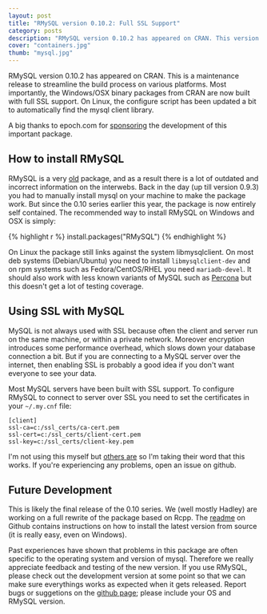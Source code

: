 ```yaml
---
layout: post
title: "RMySQL version 0.10.2: Full SSL Support"
category: posts
description: "RMySQL version 0.10.2 has appeared on CRAN. This version has full support on Windows and OSX."
cover: "containers.jpg"
thumb: "mysql.jpg"
---
```


RMySQL version 0.10.2 has appeared on CRAN. This is a maintenance release to streamline the build process on various platforms. Most importantly, the Windows/OSX binary packages from CRAN are now built with full SSL support. On Linux, the configure script has been updated a bit to automatically find the mysql client library.

A big thanks to epoch.com for [sponsoring](http://blog.rstudio.org/2015/02/11/epoch-rmysql/) the development of this important package.

## How to install RMySQL

RMySQL is a very [old](http://cran.r-project.org/src/contrib/Archive/RMySQL/) package, and as a result there is a lot of outdated and incorrect information on the interwebs. Back in the day (up till version 0.9.3) you had to manually install mysql on your machine to make the package work. But since the 0.10 series earlier this year, the package is now entirely self contained. The recommended way to install RMySQL on Windows and OSX is simply:

{% highlight r %}
install.packages("RMySQL")
{% endhighlight %}

On Linux the package still links against the system libmysqlclient. On most deb systems (Debian/Ubuntu) you need to install `libmysqlclient-dev` and on rpm systems such as Fedora/CentOS/RHEL you need `mariadb-devel`. It should also work with less known variants of MySQL such as [Percona](https://github.com/rstats-db/RMySQL/issues/38) but this doesn't get a lot of testing coverage.

## Using SSL with MySQL

MySQL is not always used with SSL because often the client and server run on the same machine, or within a private network. Moreover encryption introduces some performance overhead, which slows down your database connection a bit. But if you are connecting to a MySQL server over the internet, then enabling SSL is probably a good idea if you don't want everyone to see your data.

Most MySQL servers have been built with SSL support. To configure RMySQL to connect to server over SSL you need to set the certificates in your `~/.my.cnf` file:

```
[client]
ssl-ca=c:/ssl_certs/ca-cert.pem
ssl-cert=c:/ssl_certs/client-cert.pem
ssl-key=c:/ssl_certs/client-key.pem
```

I'm not using this myself but [others are](https://github.com/rstats-db/RMySQL/issues/33) so I'm taking their word that this works. If you're experiencing any problems, open an issue on github.

## Future Development

This is likely the final release of the 0.10 series. We (well mostly Hadley) are working on a full rewrite of the package based on Rcpp. The [readme](https://github.com/rstats-db/RMySQL#readme) on Github contains instructions on how to install the latest version from source (it is really easy, even on Windows).

Past experiences have shown that problems in this package are often specific to the operating system and version of mysql. Therefore we really appreciate feedback and testing of the new version. If you use RMySQL, please check out the development version at some point so that we can make sure everythings works as expected when it gets released. Report bugs or suggetions on the [github page](https://github.com/rstats-db/RMySQL/issues); please include your OS and RMySQL version.
